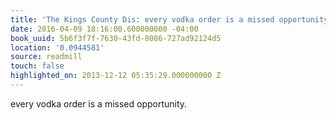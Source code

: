 ```yaml
---
title: 'The Kings County Dis: every vodka order is a missed opportunity.'
date: 2016-04-09 18:16:00.600000000 -04:00
book_uuid: 5b6f3f7f-7630-43fd-8086-727ad92124d5
location: '0.0944581'
source: readmill
touch: false
highlighted_on: 2013-12-12 05:35:29.000000000 Z
---
```


every vodka order is a missed opportunity.